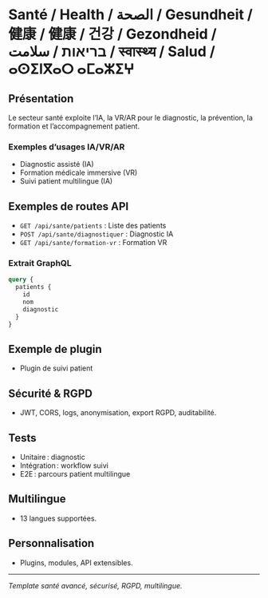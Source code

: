 # Santé / Health / الصحة / Gesundheit / 健康 / 健康 / 건강 / Gezondheid / בריאות / سلامت / स्वास्थ्य / Salud / ⴰⵙⵉⵏⴳⴰⵔ ⴰⵎⴰⵣⵉⵖ

## Présentation
Le secteur santé exploite l’IA, la VR/AR pour le diagnostic, la prévention, la formation et l’accompagnement patient.

### Exemples d’usages IA/VR/AR
- Diagnostic assisté (IA)
- Formation médicale immersive (VR)
- Suivi patient multilingue (IA)

## Exemples de routes API
- `GET /api/sante/patients` : Liste des patients
- `POST /api/sante/diagnostiquer` : Diagnostic IA
- `GET /api/sante/formation-vr` : Formation VR

### Extrait GraphQL
```graphql
query {
  patients {
    id
    nom
    diagnostic
  }
}
```

## Exemple de plugin
- Plugin de suivi patient

## Sécurité & RGPD
- JWT, CORS, logs, anonymisation, export RGPD, auditabilité.

## Tests
- Unitaire : diagnostic
- Intégration : workflow suivi
- E2E : parcours patient multilingue

## Multilingue
- 13 langues supportées.

## Personnalisation
- Plugins, modules, API extensibles.

---
*Template santé avancé, sécurisé, RGPD, multilingue.*
